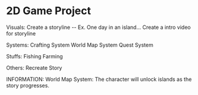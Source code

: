 # 2D Game Project

Visuals:
Create a storyline -- Ex. One day in an island... 
Create a intro video for storyline

Systems: 
Crafting System
World Map System
Quest System

Stuffs: 
Fishing 
Farming

Others:
Recreate Story

INFORMATION:
World Map System: The character will unlock islands as the story progresses. 
